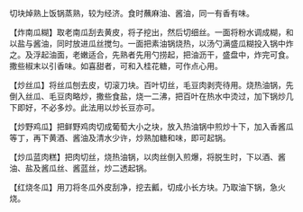 切块焯熟上饭锅蒸熟，较为经济。食时蘸麻油、酱油，同一有香有味。

【炸南瓜糊】取老南瓜刮去黄皮，将子挖出，然后切细丝。一面将粉水调成糊，和以盐与酱油，同时放进瓜丝搅匀。一面把素油锅烧热，以汤勺满盛瓜糊投入锅中炸之。及浮起油面，老嫩适合，先熟者先用勺捞起，把油沥干，盛盘中，炸完可食。撒些椒末以引香味。如喜甜者，可和入桂花糖，可作点心用。

【炒丝瓜】将丝瓜刨去皮，切滚刀块。百叶切丝，毛豆肉剥壳待用。烧热油锅，先倒入丝瓜、毛豆肉略炒，撒些食盐，烧一二沸，把百叶在热水中烫过，加下锅炒几下即好，不必多炒。此法用以炒长豆亦可。

【炒野鸡瓜】把鲜野鸡肉切成葡萄大小之块，放入热油锅中煎炒十下，加入香酱瓜等丁，再下黄酒、酱油及清水少许，炒熟加糖和味，即可起锅。

【炒瓜蓝肉糕】把肉切丝，烧热油锅，以肉丝倒入煎爆，将脱生时，下以酒、酱油、盐及酱瓜丝、酱蓝丝，炒二透起锅。

【红烧冬瓜】用刀将冬瓜外皮刮净，挖去瓤，切成小长方块。乃取油下锅，急火烧。